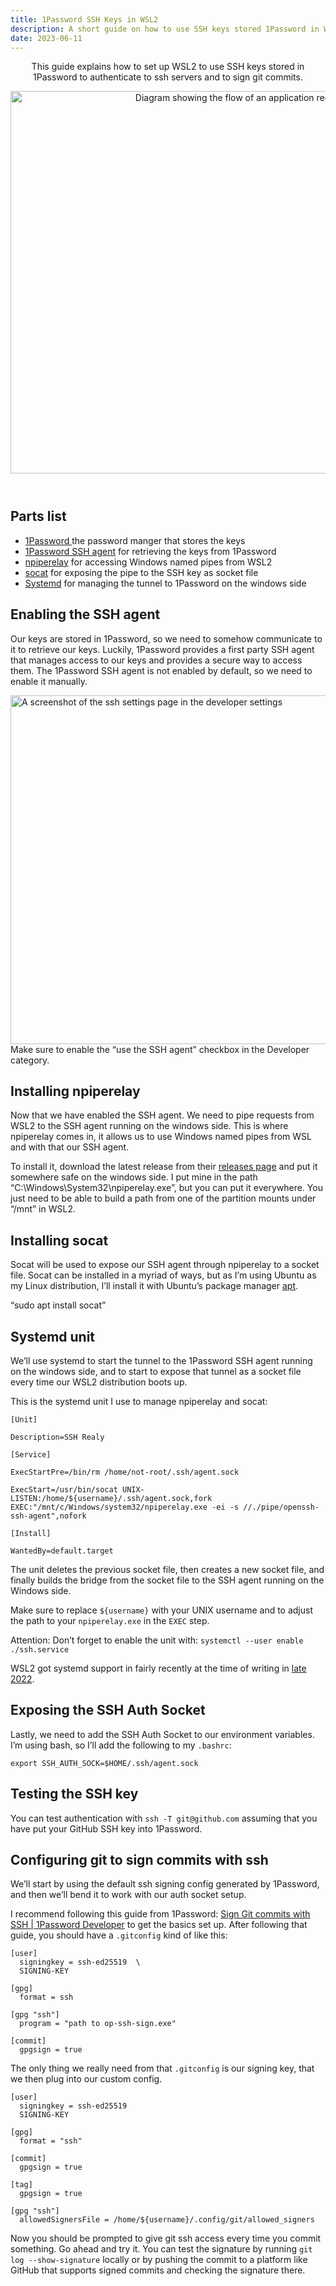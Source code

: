 ```yaml
---
title: 1Password SSH Keys in WSL2
description: A short guide on how to use SSH keys stored 1Password in WSL2
date: 2023-06-11
---
```

<script>
import Header from '$lib/components/Header.svelte'
import InfoBox from '$lib/components/InfoBox.svelte'
import Image from '$lib/components/Image.svelte'
</script>

<Header metadata="{metadata}">

This guide explains how to set up WSL2 to use SSH keys stored in 1Password to authenticate to ssh servers and to sign git commits.

<Image src="/img/1password-ssh-keys-in-wsl2/ssh-auth-socket-flow.png" altSrc="/img/1password-ssh-keys-in-wsl2/ssh-auth-socket-flow.webp" alt="Diagram showing the flow of an application requesting a SSH key" width="815" height="612" /> 

</Header>

## Parts list

* [1Password ](https://1password.com/)the password manger that stores the keys
* [1Password SSH agent](https://developer.1password.com/docs/ssh/agent/#:~:text=The%201Password%20SSH%20agent%20uses,even%20leaves%20the%201Password%20app.) for retrieving the keys from 1Password
* [npiperelay](https://github.com/jstarks/npiperelay) for accessing Windows named pipes from WSL2
* [socat](http://www.dest-unreach.org/socat/) for exposing the pipe to the SSH key as socket file
* [Systemd](https://systemd.io/) for managing the tunnel to 1Password on the windows side 

## Enabling the SSH agent

Our keys are stored in 1Password, so we need to somehow communicate to it to retrieve our keys. Luckily, 1Password provides a first party SSH agent that manages access to our keys and provides a secure way to access them. The 1Password SSH agent is not enabled by default, so we need to enable it manually.

<Image src="/img/1password-ssh-keys-in-wsl2/1password-ssh-agent-settings.png" altSrc="/img/1password-ssh-keys-in-wsl2/1password-ssh-agent-settings.webp" alt="A screenshot of the ssh settings page in the developer settings" width="756" height="558" /> 

<InfoBox>
Make sure to enable the “use the SSH agent” checkbox in the Developer category.

</InfoBox>

## Installing npiperelay 

Now that we have enabled the SSH agent. We need to pipe requests from WSL2 to the SSH agent running on the windows side. This is where npiperelay comes in, it allows us to use Windows named pipes from WSL and with that our SSH agent.

To install it, download the latest release from their [releases page](https://github.com/jstarks/npiperelay/releases/tag/v0.1.0) and put it somewhere safe on the windows side. I put mine in the path “C:\Windows\System32\npiperelay.exe”, but you can put it everywhere. You just need to be able to build a path from one of the partition mounts under “/mnt” in WSL2.


## Installing socat

Socat will be used to expose our SSH agent through npiperelay to a socket file. Socat can be installed in a myriad of ways, but as I’m using Ubuntu as my Linux distribution, I’ll install it with Ubuntu’s package manager [apt](https://salsa.debian.org/apt-team/apt).

“sudo apt install socat”


## Systemd unit

We’ll use systemd to start the tunnel to the 1Password SSH agent running on the windows side, and to start to expose that tunnel as a socket file every time our WSL2 distribution boots up.

This is the systemd unit I use to manage npiperelay and socat:


```text=~/.config/systemd/user/ssh.service
[Unit]

Description=SSH Realy

[Service]

ExecStartPre=/bin/rm /home/not-root/.ssh/agent.sock

ExecStart=/usr/bin/socat UNIX-LISTEN:/home/${username}/.ssh/agent.sock,fork EXEC:"/mnt/c/Windows/system32/npiperelay.exe -ei -s //./pipe/openssh-ssh-agent",nofork

[Install]

WantedBy=default.target
```

The unit deletes the previous socket file, then creates a new socket file, and finally builds the bridge from the socket file to the SSH agent running on the Windows side.

Make sure to replace `${username}` with your UNIX username and to adjust the path to your `npiperelay.exe` in the `EXEC` step.

Attention: Don’t forget to enable the unit with: `systemctl --user enable ./ssh.service`

WSL2 got systemd support in fairly recently at the time of writing in [late 2022](https://devblogs.microsoft.com/commandline/systemd-support-is-now-available-in-wsl/).


## Exposing the SSH Auth Socket

Lastly, we need to add the SSH Auth Socket to our environment variables. I’m using bash, so I’ll add the following to my `.bashrc`:

`export SSH_AUTH_SOCK=$HOME/.ssh/agent.sock`


## Testing the SSH key

You can test authentication with `ssh -T git@github.com` assuming that you have put your GitHub SSH key into 1Password.


## Configuring git to sign commits with ssh

We’ll start by using the default ssh signing config generated by 1Password, and then we’ll bend it to work with our auth socket setup.

I recommend following this guide from 1Password: [Sign Git commits with SSH | 1Password Developer](https://developer.1password.com/docs/ssh/git-commit-signing) to get the basics set up. After following that guide, you should have a `.gitconfig` kind of like this:

```text
[user]
  signingkey = ssh-ed25519  \
  SIGNING-KEY

[gpg]
  format = ssh

[gpg "ssh"]
  program = "path to op-ssh-sign.exe"

[commit]
  gpgsign = true
```

The only thing we really need from that `.gitconfig` is our signing key, that we then plug into our custom config.

```text=~/.gitconfig
[user]
  signingkey = ssh-ed25519 
  SIGNING-KEY

[gpg]
  format = "ssh"

[commit]
  gpgsign = true

[tag]
  gpgsign = true

[gpg "ssh"]
  allowedSignersFile = /home/${username}/.config/git/allowed_signers
```

Now you should be prompted to give git ssh access every time you commit something. Go ahead and try it. You can test the signature by running `git log --show-signature` locally or by pushing the commit to a platform like GitHub that supports signed commits and checking the signature there.
